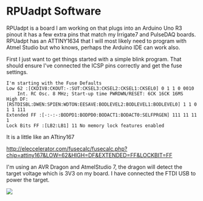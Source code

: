 # RPUadpt Software

RPUadpt is a board I am working on that plugs into an Arduino Uno R3 pinout it has a few extra pins that match my Irrigate7 and PulseDAQ boards. RPUadpt has an ATTINY1634 that I will most likely need to program with Atmel Studio but who knows, perhaps the Arduino IDE can work also. 

First I just want to get things started with a simple blink program. That should ensure I've connected the ICSP pins correctly and get the fuse settings.

    I'm starting with the Fuse Defaults
    Low 62 :[CKDIV8:CKOUT:-:SUT:CKSEL3:CKSEL2:CKSEL1:CKSEL0] 0 1 1 0 0010
        Int. RC Osc. 8 MHz; Start-up time PWRDWN/RESET: 6CK 16CK 16MS
    High DF: [RSTDISBL:DWEN:SPIEN:WDTON:EESAVE:BODLEVEL2:BODLEVEL1:BODLEVEL0] 1 1 0 1 1 111
    Extended FF :[-:-:-:BODPD1:BODPD0:BODACT1:BODACT0:SELFPRGEN] 111 11 11 1
    Lock Bits FF :[LB2:LB1] 11 No memory lock features enabled

It is a little like an ATtiny167

http://eleccelerator.com/fusecalc/fusecalc.php?chip=attiny167&LOW=62&HIGH=DF&EXTENDED=FF&LOCKBIT=FF

I'm using an AVR Dragon and AtmelStudio 7, the dragon will detect the target voltage which is 3V3 on my board. I have connected the FTDI USB to power the target.

![](https://raw.githubusercontent.com/epccs/RPUadpt/master/14226^1_ICSPwithDragon.jpg)

